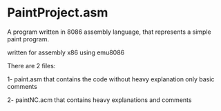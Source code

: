 # PaintProject.asm
A program written in 8086 assembly language, that represents a simple paint program.

written for assembly x86 using emu8086

There are 2 files:

1- paint.asm that contains the code without heavy explanation only basic comments

2- paintNC.acm that contains heavy explanations and comments
